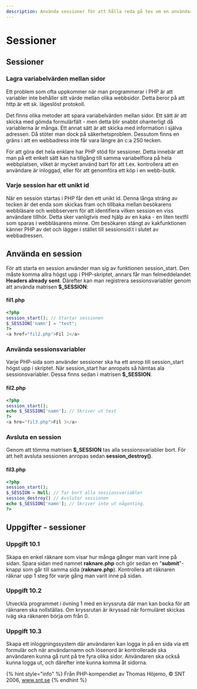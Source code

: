 ```yaml
---
description: Använda sessioner för att hålla reda på tex om en användare är inloggad
---
```


# Sessioner

## Sessioner

### **Lagra variabelvärden mellan sidor**

Ett problem som ofta uppkommer när man programmerar i PHP är att variabler inte behåller sitt värde mellan olika webbsidor. Detta beror på att http är ett sk. lägeslöst protokoll.

Det finns olika metoder att spara variabelvärden mellan sidor. Ett sätt är att skicka med gömda formulärfält - men detta blir snabbt ohanterligt då variablerna är många. Ett annat sätt är att skicka med information i själva adressen. Då stöter man dock på säkerhetsproblem. Dessutom finns en gräns i att en webbadress inte får vara längre än c:a 250 tecken.

För att göra det hela enklare har PHP stöd för sessioner. Detta innebär att man på ett enkelt sätt kan ha tillgång till samma variabelflora på hela webbplatsen, vilket är mycket använd bart för att t.ex. kontrollera att en användare är inloggad, eller för att genomföra ett köp i en webb-butik.

### **Varje session har ett unikt id**

När en session startas i PHP får den ett unikt id. Denna långa sträng av tecken är det enda som skickas fram och tillbaka mellan besökarens webbläsare och webbservern för att identifiera vilken session en viss användare tillhör. Detta sker vanligtvis med hjälp av en kaka - en liten textfil som sparas i webbläsarens minne. Om besökaren stängt av kakfunktionen känner PHP av det och lägger i stället till sessionsid:t i slutet av webbadressen.

## **Använda en session**

För att starta en session använder man sig av funktionen session\_start. Den måste komma allra högst upp i PHP-skriptet, annars får man felmeddelandet **Headers already sent**. Därefter kan man registrera sessionsvariabler genom att använda matrisen **$\_SESSION**:

#### **fil1.php**

```php
<?php
session_start(); // Startar sessionen
$_SESSION['namn'] = "test";
?>
<a href="fil2.php">Fil 2</a>
```

### **Använda sessionsvariabler**

Varje PHP-sida som använder sessioner ska ha ett anrop till session\_start högst upp i skriptet. När session\_start har anropats så hämtas ala sessionsvariabler. Dessa finns sedan i matrisen **$\_SESSION**.

#### **fil2.php**

```php
<?php
session_start();
echo $_SESSION['namn']; // Skriver ut test
?>
<a hre="fil3.php">Fil 3</a>
```

### **Avsluta en session**

Genom att tömma matrisen **$\_SESSION** tas alla sessionsvariabler bort. För att helt avsluta sessionen anropas sedan **session\_destroy\(\)**.

#### **fil3.php**

```php
<?php
session_start();
$_SESSION = Null; // Tar bort alla sessionsvariabler
session_destroy() // Avslutar sessionen
echo $_SESSION['namn']; // Skriver inte ut någonting.
?>
```

## Uppgifter - sessioner

### **Uppgift 10.1**

Skapa en enkel räknare som visar hur många gånger man varit inne på sidan. Spara sidan med namnet **raknare.php** och gör sedan en "**submit**"-knapp som går till samma sida \(**raknare.php**\). Kontrollera att räknaren räknar upp 1 steg för varje gång man varit inne på sidan.

### **Uppgift 10.2**

Utveckla programmet i övning 1 med en kryssruta där man kan bocka för att räknaren ska nollställas. Om kryssrutan är ikryssad när formuläret skickas iväg ska räknaren börja om från 0.

### **Uppgift 10.3**

Skapa ett inloggningssystem där användaren kan logga in på en sida via ett formulär och när användarnamn och lösenord är kontrollerade ska användaren kunna gå runt på tre fyra olika sidor. Användaren ska också kunna logga ut, och därefter inte kunna komma åt sidorna.

{% hint style="info" %}
Från PHP-kompendiet av Thomas Höjemo, © SNT 2006, www.snt.se
{% endhint %}

